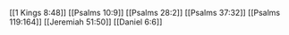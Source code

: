 [[1 Kings 8:48]]
[[Psalms 10:9]]
[[Psalms 28:2]]
[[Psalms 37:32]]
[[Psalms 119:164]]
[[Jeremiah 51:50]]
[[Daniel 6:6]]
